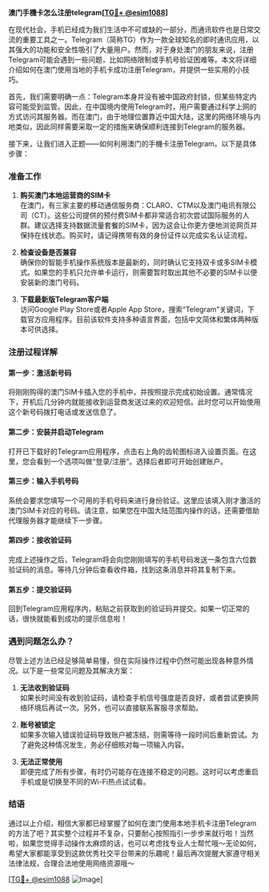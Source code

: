 **澳门手機卡怎么注册telegram[[TG💪+ @esim1088](https://t.me/s/esim1088)]**

在现代社会，手机已经成为我们生活中不可或缺的一部分，而通讯软件也是日常交流的重要工具之一。Telegram（简称TG）作为一款全球知名的即时通讯应用，以其强大的功能和安全性吸引了大量用户。然而，对于身处澳门的朋友来说，注册Telegram可能会遇到一些问题，比如网络限制或手机号验证困难等。本文将详细介绍如何在澳门使用当地的手机卡成功注册Telegram，并提供一些实用的小技巧。

首先，我们需要明确一点：Telegram本身并没有被中国政府封锁，但某些特定内容可能受到监管。因此，在中国境内使用Telegram时，用户需要通过科学上网的方式访问其服务器。而在澳门，由于地理位置靠近中国大陆，这里的网络环境与内地类似，因此同样需要采取一定的措施来确保顺利连接到Telegram的服务器。

接下来，让我们进入正题——如何利用澳门的手機卡注册Telegram。以下是具体步骤：

### 准备工作

1. **购买澳门本地运营商的SIM卡**  
   在澳门，有三家主要的移动通信服务商：CLARO、CTM以及澳门电讯有限公司（CT）。这些公司提供的预付费SIM卡都非常适合初次尝试国际服务的人群。建议选择支持数据流量套餐的SIM卡，因为这会让你更方便地浏览网页并保持在线状态。购买时，请记得携带有效的身份证件以完成实名认证流程。

2. **检查设备是否兼容**  
   确保你的智能手机操作系统版本是最新的，同时确认它支持双卡或多SIM卡模式。如果您的手机只允许单卡运行，则需要暂时取出其他不必要的SIM卡以便安装新的澳门号码。

3. **下载最新版Telegram客户端**  
   访问Google Play Store或者Apple App Store，搜索“Telegram”关键词，下载官方应用程序。目前该软件支持多种语言界面，包括中文简体和繁体两种版本可供选择。

### 注册过程详解

#### 第一步：激活新号码
将刚刚购得的澳门SIM卡插入您的手机中，并按照提示完成初始设置。通常情况下，开机后几分钟内就能接收到运营商发送过来的欢迎短信。此时您可以开始使用这个新号码拨打电话或发送信息了。

#### 第二步：安装并启动Telegram
打开已下载好的Telegram应用程序，点击右上角的齿轮图标进入设置页面。在这里，您会看到一个选项叫做“登录/注册”。选择后者即可开始创建账户。

#### 第三步：输入手机号码
系统会要求您填写一个可用的手机号码来进行身份验证。这里应该填入刚才激活的澳门SIM卡对应的号码。请注意，如果您在中国大陆范围内操作的话，还需要借助代理服务器才能继续下一步骤。

#### 第四步：接收验证码
完成上述操作之后，Telegram将会向您刚刚填写的手机号码发送一条包含六位数验证码的消息。等待几分钟后查看收件箱，找到这条消息并将其复制下来。

#### 第五步：提交验证码
回到Telegram应用程序内，粘贴之前获取到的验证码并提交。如果一切正常的话，很快就能看到成功的提示信息啦！

### 遇到问题怎么办？

尽管上述方法已经足够简单易懂，但在实际操作过程中仍然可能出现各种意外情况。以下是一些常见问题及其解决方案：

1. **无法收到验证码**  
   如果长时间没有收到验证码，请检查手机信号强度是否良好，或者尝试更换网络环境后再试一次。另外，也可以直接联系客服寻求帮助。

2. **账号被锁定**  
   如果多次输入错误验证码导致账户被冻结，则需等待一段时间后重新尝试。为了避免这种情况发生，务必仔细核对每一项输入内容。

3. **无法正常使用**  
   即便完成了所有步骤，有时仍可能存在连接不稳定的问题。这时可以考虑重启手机或是切换至不同的Wi-Fi热点试试看。

### 结语

通过以上介绍，相信大家都已经掌握了如何在澳门使用本地手机卡注册Telegram的方法了吧？其实整个过程并不复杂，只要耐心按照指引一步步来就行啦！当然啦，如果您觉得手动操作太麻烦的话，也可以考虑找专业人士帮忙哦～无论如何，希望大家都能享受到这款优秀社交平台带来的乐趣呢！最后再次提醒大家遵守相关法律法规，合理合法地使用网络资源哦～

[[TG💪+ @esim1088](https://t.me/s/esim1088) ![Image](https://i.postimg.cc/4NQfJmqS/Snipaste-2025-05-13-00-14-12.png)]